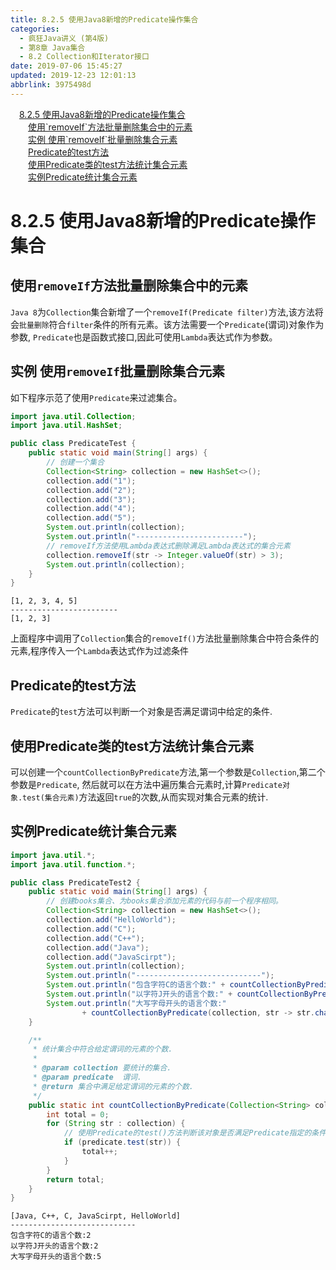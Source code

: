 ```yaml
---
title: 8.2.5 使用Java8新增的Predicate操作集合
categories: 
  - 疯狂Java讲义 (第4版)
  - 第8章 Java集合
  - 8.2 Collection和Iterator接口
date: 2019-07-06 15:45:27
updated: 2019-12-23 12:01:13
abbrlink: 3975498d
---
```

<div id='my_toc'><a href="/JavaReadingNotes/3975498d/#8-2-5-使用Java8新增的Predicate操作集合" class="header_1">8.2.5 使用Java8新增的Predicate操作集合</a>&nbsp;<br><a href="/JavaReadingNotes/3975498d/#使用-removeIf-方法批量删除集合中的元素" class="header_2">使用`removeIf`方法批量删除集合中的元素</a>&nbsp;<br><a href="/JavaReadingNotes/3975498d/#实例-使用-removeIf-批量删除集合元素" class="header_2">实例 使用`removeIf`批量删除集合元素</a>&nbsp;<br><a href="/JavaReadingNotes/3975498d/#Predicate的test方法" class="header_2">Predicate的test方法</a>&nbsp;<br><a href="/JavaReadingNotes/3975498d/#使用Predicate类的test方法统计集合元素" class="header_2">使用Predicate类的test方法统计集合元素</a>&nbsp;<br><a href="/JavaReadingNotes/3975498d/#实例Predicate统计集合元素" class="header_2">实例Predicate统计集合元素</a>&nbsp;<br></div>
<style>.header_1{margin-left: 1em;}.header_2{margin-left: 2em;}.header_3{margin-left: 3em;}.header_4{margin-left: 4em;}.header_5{margin-left: 5em;}.header_6{margin-left: 6em;}</style>
<!--more-->
<script>if (navigator.platform.search('arm')==-1){document.getElementById('my_toc').style.display = 'none';}var e,p = document.getElementsByTagName('p');while (p.length>0) {e = p[0];e.parentElement.removeChild(e);}</script>

<!--end-->
<!--SSTStart-->
# 8.2.5 使用Java8新增的Predicate操作集合 #
## 使用`removeIf`方法批量删除集合中的元素 ##
`Java 8`为`Collection`集合新增了一个`removeIf(Predicate filter)`方法,该方法将会`批量删除`符合`filter`条件的所有元素。该方法需要一个`Predicate`(谓词)对象作为参数, `Predicate`也是函数式接口,因此可使用`Lambda`表达式作为参数。
<!--SSTStop-->
## 实例 使用`removeIf`批量删除集合元素 ##
如下程序示范了使用`Predicate`来过滤集合。
```java
import java.util.Collection;
import java.util.HashSet;

public class PredicateTest {
    public static void main(String[] args) {
        // 创建一个集合
        Collection<String> collection = new HashSet<>();
        collection.add("1");
        collection.add("2");
        collection.add("3");
        collection.add("4");
        collection.add("5");
        System.out.println(collection);
        System.out.println("------------------------");
        // removeIf方法使用Lambda表达式删除满足Lambda表达式的集合元素
        collection.removeIf(str -> Integer.valueOf(str) > 3);
        System.out.println(collection);
    }
}
```
```
[1, 2, 3, 4, 5]
------------------------
[1, 2, 3]
```
上面程序中调用了`Collection`集合的`removeIf()`方法批量删除集合中符合条件的元素,程序传入一个`Lambda`表达式作为过滤条件
<!--SSTStart-->
## Predicate的test方法 ##
`Predicate`的`test`方法可以判断一个对象是否满足谓词中给定的条件.
## 使用Predicate类的test方法统计集合元素 ##
可以创建一个`countCollectionByPredicate`方法,第一个参数是`Collection`,第二个参数是`Predicate`,
然后就可以在方法中遍历集合元素时,计算`Predicate对象.test(集合元素)`方法返回`true`的次数,从而实现对集合元素的统计.
<!--SSTStop-->
## 实例Predicate统计集合元素 ##
```java
import java.util.*;
import java.util.function.*;

public class PredicateTest2 {
    public static void main(String[] args) {
        // 创建books集合、为books集合添加元素的代码与前一个程序相同。
        Collection<String> collection = new HashSet<>();
        collection.add("HelloWorld");
        collection.add("C");
        collection.add("C++");
        collection.add("Java");
        collection.add("JavaScirpt");
        System.out.println(collection);
        System.out.println("----------------------------");
        System.out.println("包含字符C的语言个数:" + countCollectionByPredicate(collection, str -> str.contains("C")));
        System.out.println("以字符J开头的语言个数:" + countCollectionByPredicate(collection, str -> str.startsWith("J")));
        System.out.println("大写字母开头的语言个数:"
                + countCollectionByPredicate(collection, str -> str.charAt(0) <= 'Z' && str.charAt(0) >= 'A'));
    }

    /**
     * 统计集合中符合给定谓词的元素的个数.
     * 
     * @param collection 要统计的集合.
     * @param predicate  谓词.
     * @return 集合中满足给定谓词的元素的个数.
     */
    public static int countCollectionByPredicate(Collection<String> collection, Predicate<String> predicate) {
        int total = 0;
        for (String str : collection) {
            // 使用Predicate的test()方法判断该对象是否满足Predicate指定的条件
            if (predicate.test(str)) {
                total++;
            }
        }
        return total;
    }
}
```
```
[Java, C++, C, JavaScirpt, HelloWorld]
----------------------------
包含字符C的语言个数:2
以字符J开头的语言个数:2
大写字母开头的语言个数:5
```

